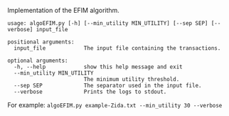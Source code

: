 Implementation of the EFIM algorithm.

```
usage: algoEFIM.py [-h] [--min_utility MIN_UTILITY] [--sep SEP] [--verbose] input_file

positional arguments:
  input_file            The input file containing the transactions.

optional arguments:
  -h, --help            show this help message and exit
  --min_utility MIN_UTILITY
                        The minimum utility threshold.
  --sep SEP             The separator used in the input file.
  --verbose             Prints the logs to stdout.
```
For example:
```algoEFIM.py example-Zida.txt --min_utility 30 --verbose ```
